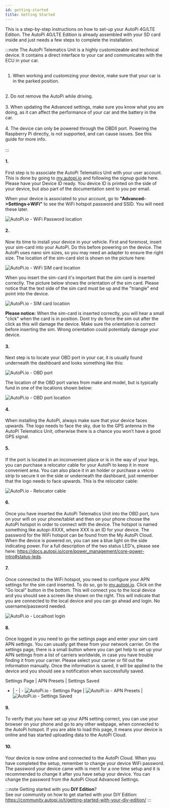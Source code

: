 ```yaml
---
id: getting-started
title: Getting Started
---
```


This is a step-by-step instructions on how to set-up your AutoPi 4G/LTE Edition. The AutoPi 4G/LTE Edition is already assembled with your SD card inside and just needs a few steps to complete the installation. 

:::note
The AutoPi Telematics Unit is a highly customizeable and technical device. It contains a direct interface to your car and communicates with the ECU in your car. <br/>
<br/>
1. When working and customizing your device, make sure that your car is in the parked position. <br/>
<br/>
2. Do not remove the AutoPi while driving. <br/>
<br/>
3. When updating the Advanced settings, make sure you know what you are doing, as it can affect the performance of your car and the battery in the car. <br/>
<br/>
4. The device can only be powered through the OBDII port. Powering the Raspberry Pi directly, is not supported, and can cause issues. See this guide for more info. <br/>
<br/>
:::

#### 1.

First step is to associate the AutoPi Telematics Unit with your user account. This is done by going to [my.autopi.io](https://my.autopi.io/) and following the signup guide here. Please have your Device ID ready. You device ID is printed on the side of your device, but also part of the documentation sent to you per email. 

When your device is associated to your account, go to **"Advanced->Settings->WiFi"** to see the WiFi hotspot password and SSID. You will need these later. 

![AutoPi.io - WiFi Password location](../../static/img/guides/getting_started/wifi_pasword_scaled.jpg)

#### 2.

Now its time to install your device in your vehicle. First and foremost, insert your sim-card into your AutoPi. Do this before powering on the device. The AutoPi uses nano sim sizes, so you may need an adapter to ensure the right size. The location of the sim-card slot is shown on the picture here: 

![AutoPi.io - WiFi SIM card location](../../static/img/guides/getting_started/autopi_sim_slot_scaled.png)

When you insert the sim-card it's important that the sim card is inserted correctly. The picture below shows the orientation of the sim card. Please notice that the text side of the sim card must be up and the "triangle" end point into the device. 

![AutoPi.io - SIM card location](../../static/img/guides/getting_started/getting_started_gen3.png)

**Please notice:** When the sim-card is inserted correctly, you will hear a small "click" when the card is in position. Dont try do force the sim out after the click as this will damage the device. Make sure the orientation is correct before inserting the sim. Wrong orientation could potentially damage your device. 

#### 3.

Next step is to locate your OBD port in your car, it is usually found underneath the dashboard and looks something like this: 

![AutoPi.io - OBD port](../../static/img/guides/getting_started/obd_location.jpg)

The location of the OBD port varies from make and model, but is typically fund in one of the locations shown below:

![AutoPi.io - OBD port location](../../static/img/guides/getting_started/TMU_placement_dashboard_v1_finecut-01.jpg)

#### 4.

When installing the AutoPi, always make sure that your device faces upwards. The logo needs to face the sky, due to the GPS antenna in the AutoPi Telematics Unit, otherwise there is a chance you won’t have a good GPS signal.

#### 5.

If the port is located in an inconvenient place or is in the way of your legs, you can purchase a relocator cable for your AutoPi to keep it in more convenient area. You can also place it in an holder or purchase a velcro strip to secure it on the side or underneath the dashboard, just remember that the logo needs to face upwards. This is the relocator cable:

![AutoPi.io - Relocator cable](../../static/img/guides/getting_started/relocator_cable2.jpg)

#### 6.

Once you have inserted the AutoPi Telematics Unit into the OBD port, turn on your wifi on your phone/tablet and then on your phone choose the AutoPi hotspot in order to connect with the device. The hotspot is named something like autopi-XXXX, where XXX is an ID for your device. The password for the WiFi hotspot can be found from the My AutoPi Cloud. When the device is powered on, you can see a blue light on the side indicating power. For a full description of the two status LED's, please see here: https://docs.autopi.io/core/power_management/core-power-intro#status-leds.

#### 7.

Once connected to the WiFi hotspot, you need to configure your APN settings for the sim card inserted. To do so, go to [my.autopi.io](https://my.autopi.io/). Click on the "Go local" button in the bottom. This will connect you to the local device and you should see a screen like shown on the right. This will indicate that you are connected to the local device and you can go ahead and login. No username/password needed.

![AutoPi.io - Localhost login](../../static/img/guides/getting_started/localhost.jpg)

#### 8.

Once logged in you need to go the settings page and enter your sim card APN settings. You can usually get these from your network carrier. On the settings page, there is a small button where you can get help to set up your APN settings from a list of carriers worldwide, in case you have trouble finding it from your carrier. Please select your carrier or fill out the information manually. Once the information is saved, it will be applied to the device and you should see a notification when successfully saved. 

Settings Page | APN Presets | Settings Saved
- | - | -
![AutoPi.io - Settings Page](../../static/img/guides/getting_started/settings_page.jpg) | ![AutoPi.io - APN Presets](../../static/img/guides/getting_started/apn_presets.jpg) | ![AutoPi.io - Settings Saved](../../static/img/guides/getting_started/settings_saved.jpg)

#### 9.

To verify that you have set up your APN setting correct, you can use your browser on your phone and go to any other webpage, when connected to the AutoPi hotspot. If you are able to load this page, it means your device is online and has started uploading data to the AutoPi Cloud.

#### 10.

Your device is now online and connected to the AutoPi Cloud. When you have completed the setup, remember to change your device WiFi password. The password your device came with is ment for a one time setup and it is recommended to change it after you have setup your device. You can change the password from the AutoPi Cloud Advanced Settings. 

:::note
Getting started with you **DiY Edition**?  <br/>
See our community on how to get started with your DiY Edition: <br/>
https://community.autopi.io/t/getting-started-with-your-diy-edition/
:::
